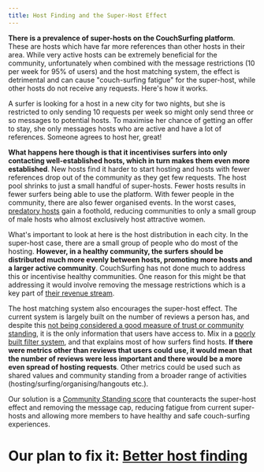 ```yaml
---
title: Host Finding and the Super-Host Effect
---
```


**There is a prevalence of super-hosts on the CouchSurfing platform**. These are hosts which have far more references than other hosts in their area. While very active hosts can be extremely beneficial for the community, unfortunately when combined with the message restrictions (10 per week for 95% of users) and the host matching system, the effect is detrimental and can cause "couch-surfing fatigue" for the super-host, while other hosts do not receive any requests. Here's how it works.

A surfer is looking for a host in a new city for two nights, but she is restricted to only sending 10 requests per week so might only send three or so messages to potential hosts. To maximise her chance of getting an offer to stay, she only messages hosts who are active and have a lot of references. Someone agrees to host her, great!

**What happens here though is that it incentivises surfers into only contacting well-established hosts, which in turn makes them even more established**. New hosts find it harder to start hosting and hosts with fewer references drop out of the community as they get few requests. The host pool shrinks to just a small handful of super-hosts. Fewer hosts results in fewer surfers being able to use the platform. With fewer people in the community, there are also fewer organised events. In the worst cases, [predatory hosts](/issues/creeps-and-freeloaders) gain a foothold, reducing communities to only a small group of male hosts who almost exclusively host attractive women.

What's important to look at here is the host distribution in each city. In the super-host case, there are a small group of people who do most of the hosting. **However, in a healthy community, the surfers should be distributed much more evenly between hosts, promoting more hosts and a larger active community**. CouchSurfing has not done much to address this or incentivise healthy communities. One reason for this might be that addressing it would involve removing the message restrictions which is a key part of [their revenue stream](/issues/profit-and-incentives).

The host matching system also encourages the super-host effect. The current system is largely built on the number of reviews a person has, and despite this [not being considered a good measure of trust or community standing](/issues/reviews), it is the only information that users have access to. Mix in a [poorly built filter system](/issues/the-build), and that explains most of how surfers find hosts. **If there were metrics other than reviews that users could use, it would mean that the number of reviews were less important and there would be a more even spread of hosting requests**. Other metrics could be used such as shared values and community standing from a broader range of activities (hosting/surfing/organising/hangouts etc.).

Our solution is a [Community Standing score](/solutions/reviews) that counteracts the super-host effect and removing the message cap, reducing fatigue from current super-hosts and allowing more members to have healthy and safe couch-surfing experiences.

# Our plan to fix it: [Better host finding](/solutions/host-matching)
